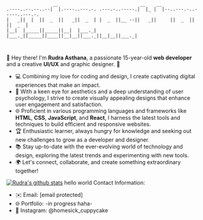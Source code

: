 ```
                 __                              __    __                         
.----..--.--..--|  |.----..---.-. .---.-..-----.|  |_ |  |--..---.-..-----..---.-.
|   _||  |  ||  _  ||   _||  _  | |  _  ||__ --||   _||     ||  _  ||     ||  _  |
|__|  |_____||_____||__|  |___._| |___._||_____||____||__|__||___._||__|__||___._|

                                                                                  
```   

👋 Hey there! I'm **Rudra Asthana**, a passionate 15-year-old **web developer** and a creative **UI/UX** and graphic designer. 🌟

- 💻 Combining my love for coding and design, I create captivating digital experiences that make an impact.
- 🎨 With a keen eye for aesthetics and a deep understanding of user psychology, I strive to create visually appealing designs that enhance user engagement and satisfaction.
- 🌐 Proficient in various programming languages and frameworks like **HTML**, **CSS**, **JavaScript**, and **React**, I harness the latest tools and techniques to build efficient and responsive websites.
- 🏆 Enthusiastic learner, always hungry for knowledge and seeking out new challenges to grow as a developer and designer.
- 📚 Stay up-to-date with the ever-evolving world of technology and design, exploring the latest trends and experimenting with new tools.
- 🌍 Let's connect, collaborate, and create something extraordinary together!

[![Rudra's github stats](https://github-readme-stats.vercel.app/api?username=RudraAsthana&count_private=true&show_icons=true&theme=radical&hide_rank=false)](https://github.com/anuraghazra/github-readme-stats)
hello world
Contact Information:
- ✉️ Email: [email protected]
- 🌐 Portfolio: -in progress haha-
- 📸 Instagram: @homesick_cuppycake
